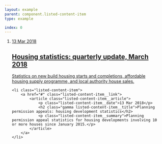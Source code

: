 ```yaml
---
layout: example
parent: component.listed-content-item
type: example

index: 0
---
```


<ol>    
    <li class="listed-content-item">
        <a href="#" class="listed-content-item__link">
            <article class="listed-content-item__article">
                <p class="listed-content-item__date">13 Mar 2018</p>
                <h2 class="gamma listed-content-item__title">Housing statistics: quarterly update, March 2018</h2>
                <p class="listed-content-item__summary">Statistics on new build housing starts and completions, affordable housing supply programme, and local authority house sales.</p>
            </article>
        </a>
    </li>

    <li class="listed-content-item">
        <a href="#" class="listed-content-item__link">
            <article class="listed-content-item__article">
                <p class="listed-content-item__date">13 Mar 2018</p>
                <h2 class="gamma listed-content-item__title">Planning permission appeals: housing development statistics</h2>
                <p class="listed-content-item__summary">Planning permission appeal statistics for housing developments involving 10 or more houses since January 2015.</p>
            </article>
        </a>
    </li>
</ol>
